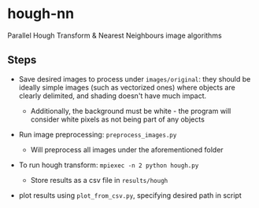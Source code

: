 # hough-nn
Parallel Hough Transform &amp; Nearest Neighbours image algorithms
## Steps
- Save desired images to process under `images/original`: they should be ideally simple images (such as vectorized ones) where objects are clearly delimited, and shading doesn't have much impact.

  - Additionally, the background must be white - the program will consider white pixels as not being part of any objects
- Run image preprocessing: `preprocess_images.py`
  - Will preprocess all images under the aforementioned folder
- To run hough transform: `mpiexec -n 2 python hough.py`
  - Store results as a csv file in `results/hough`
- plot results using `plot_from_csv.py`, specifying desired path in script


